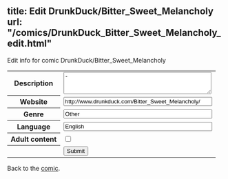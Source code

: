 title: Edit DrunkDuck/Bitter_Sweet_Melancholy
url: "/comics/DrunkDuck_Bitter_Sweet_Melancholy_edit.html"
---
Edit info for comic DrunkDuck/Bitter_Sweet_Melancholy

<form name="comic" action="http://gaepostmail.appspot.com/comic/" method="post">
<table class="comicinfo">
<tr>
<th>Description</th><td><textarea name="description" cols="40" rows="3">-</textarea></td>
</tr>
<tr>
<th>Website</th><td><input type="text" name="url" value="http://www.drunkduck.com/Bitter_Sweet_Melancholy/" size="40"/></td>
</tr>
<tr>
<th>Genre</th><td><input type="text" name="genre" value="Other" size="40"/></td>
</tr>
<tr>
<th>Language</th><td><input type="text" name="language" value="English" size="40"/></td>
</tr>
<tr>
<th>Adult content</th><td><input type="checkbox" name="adult" value="adult" /></td>
</tr>
<tr>
<th></th><td>
<input type="hidden" name="comic" value="DrunkDuck_Bitter_Sweet_Melancholy" />
<input type="submit" name="submit" value="Submit" />
</td>
</tr>
</table>
</form>

Back to the [comic](DrunkDuck_Bitter_Sweet_Melancholy.html).
